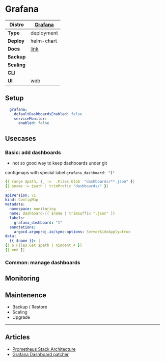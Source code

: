 # Grafana

|**Distro**|[Grafana](https://grafana.com)|
|-|-|
|**Type**|deployment|
|**Deploy**|helm-chart|
|**Docs**|[link](https://grafana.com/docs/grafana/latest/)|
|**Backup**||
|**Scaling**||
|**CLI**||
|**UI**|web|

## Setup

```yaml
  grafana:
    defaultDashboardsEnabled: false
    serviceMonitor:
      enabled: false
```

## Usecases

### Basic: add dashboards

- not so good way to keep dashboards under git

configmaps with special label `grafana_dashboard: "1"`

```yaml
{{ range $path, $_ :=  .Files.Glob  "dashboards/**.json" }}
{{ $name := $path | trimPrefix "dashboards/" }}
---
apiVersion: v1
kind: ConfigMap
metadata:
  namespace: monitoring
  name: dashboard-{{ $name | trimSuffix ".json" }}
  labels:
    grafana_dashboard: "1"
  annotations:
    argocd.argoproj.io/sync-options: ServerSideApply=true
data:
  {{ $name }}: |
{{ $.Files.Get $path | nindent 4 }}
{{ end }}
```

### Common: manage dashboards

## Monitoring

## Maintenence

- Backup / Restore
- Scaling
- Upgrade

---

## Articles

* [Prometheus Stack Architecture](prometheus-stack-architecture.md)
* [Grafana Dashboard patcher](grafana-dashboard-patcher.md)
